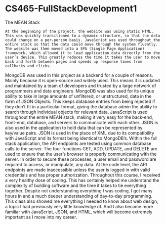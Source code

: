 # CS465-FullStackDevelopment1
The MEAN Stack

	At the beginning of the project, the website was using static HTML. This was quickly transitioned to a dynamic structure, so that the data could change on a per-person basis. JavaScript was used throughout the entire stack so that the data could move through the system fluently. The website was then moved into a SPA (Single Page Application) framework, which allowed it to load application data directly from the user’s device. This greatly reduces the time it takes the user to move back and forth between pages and speeds up response times from callbacks and clicks.
  MongoDB was used in this project as a backend for a couple of reasons. Mainly because it is open-source and widely used. This means it is updated and maintained by a team of developers and trusted by a large network of programmers and data engineers. MongoDB was also used for its unique ability to take in large amounts of unfiltered, or unstructured, data in the form of JSON Objects. This keeps database entries from being rejected if they don’t fit in a particular format, giving the database admin the ability to search through individual objects for relevant data.
JavaScript is used throughout the entire MEAN stack, making it very easy for the back-end, front-end, database, and servers to communicate with each other. JSON is also used in the application to hold data that can be represented by key/value pairs. JSON is used in the place of XML due to its compatibility with JavaScript and its format being identical to MongoDB’s.
	Within the full stack application, the API endpoints are tested using common database calls to the server. The four functions GET, ADD, UPDATE, and DELETE are used to ensure that the user’s browser is properly communicating with the server. In order to secure these processes, a user email and password are required to access, or manipulate, any data. At the code level, the API endpoints are made inaccessible unless the user is logged in with valid credentials and has proper authorization.
	Throughout this course, I received a very healthy dose of coding. This has certainly helped me understand the complexity of building software and the time it takes to tie everything together. Despite not understanding everything I was coding, I got many hours in and a much deeper understanding of day-to-day programming. This class also showed me everything I needed to know about web design, a topic I had previously very little knowledge of. And I also became more familiar with JavaScript, JSON, and HTML, which will become extremely important as I move into my career. 
